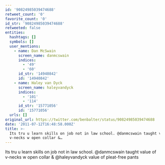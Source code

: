 ```yaml
---
id: '90824985039474688'
retweet_count: '0'
favorite_count: '0'
id_str: '90824985039474688'
retweeted: false
entities:
  hashtags: []
  symbols: []
  user_mentions:
    - name: Dan McSwain
      screen_name: danmcswain
      indices:
        - '49'
        - '60'
      id_str: '14940842'
      id: '14940842'
    - name: Haley van Dyck
      screen_name: haleyvandyck
      indices:
        - '101'
        - '114'
      id_str: '15771056'
      id: '15771056'
  urls: []
original_url: https://twitter.com/benbalter/status/90824985039474688
date: '2011-07-12T16:48:58.000Z'
title: >-
  Its tru u learn skills on job not in law school. @danmcswain taught value of
  v-necks w open collar &…
---
```


Its tru u learn skills on job not in law school. @danmcswain taught value of v-necks w open collar & @haleyvandyck value of pleat-free pants